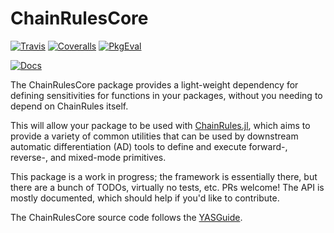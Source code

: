 # ChainRulesCore

[![Travis](https://travis-ci.org/JuliaDiff/ChainRulesCore.jl.svg?branch=master)](https://travis-ci.org/JuliaDiff/ChainRulesCore.jl)
[![Coveralls](https://coveralls.io/repos/github/JuliaDiff/ChainRulesCore.jl/badge.svg?branch=master)](https://coveralls.io/github/JuliaDiff/ChainRulesCore.jl?branch=master)
[![PkgEval](https://juliaci.github.io/NanosoldierReports/pkgeval_badges/C/ChainRulesCore.svg)](https://juliaci.github.io/NanosoldierReports/pkgeval_badges/report.html)

[![Docs](https://img.shields.io/badge/docs-latest-blue.svg)](https://JuliaDiff.github.io/ChainRules.jl/latest)

The ChainRulesCore package provides a light-weight dependency for defining sensitivities for functions in your packages, without you needing to depend on ChainRules itself.

This will allow your package to be used with [ChainRules.jl](https://github.com/JuliaDiff/ChainRules.jl), which aims to provide a variety of common utilities that can be used by downstream automatic differentiation (AD) tools to define and execute forward-, reverse-, and mixed-mode primitives.

This package is a work in progress; the framework is essentially there, but there are a bunch of TODOs, virtually no tests, etc. PRs welcome! The API is mostly documented, which should help if you'd like to contribute.

The ChainRulesCore source code follows the [YASGuide](https://github.com/jrevels/YASGuide).
